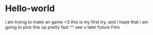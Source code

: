 # Hello-world
i am trying to make an game <3 this is my first try, and i hope that i am going to pick this up pretty fast ^^ see u later future Finn
